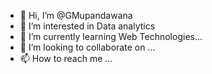 - 👋 Hi, I’m @GMupandawana
- 👀 I’m interested in Data analytics
- 🌱 I’m currently learning Web Technologies...
- 💞️ I’m looking to collaborate on ...
- 📫 How to reach me ...

<!---
GMupandawana/GMupandawana is a ✨ special ✨ repository because its `README.md` (this file) appears on your GitHub profile.
You can click the Preview link to take a look at your changes.
--->
